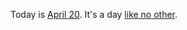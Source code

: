 Today is <a href="https://en.wikipedia.org/wiki/420_(cannabis_culture)">April 20</a>. It's a day <a href="https://www.youtube.com/watch?v=vUsv4Lb7EQs&feature=youtu.be">like no other</a>. 

